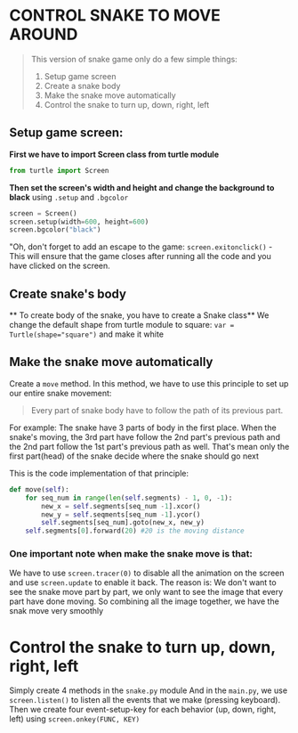 # CONTROL SNAKE TO MOVE AROUND
> This version of snake game only do a few simple things:
> 1. Setup game screen
> 2. Create a snake body
> 3. Make the snake move automatically
> 4. Control the snake to turn up, down, right, left

## Setup game screen:
**First we have to import Screen class from turtle module**
```python
from turtle import Screen
```
**Then set the screen's width and height and change the background to black** using `.setup` and `.bgcolor`
```python
screen = Screen()
screen.setup(width=600, height=600)
screen.bgcolor("black")
```
"Oh, don't forget to add an escape to the game: `screen.exitonclick()` - This will ensure that the game closes after running all the code and you have clicked on the screen.

## Create snake's body
** To create body of the snake, you have to create a Snake class**
We change the default shape from turtle module to square: `var = Turtle(shape="square")` and make it white

## Make the snake move automatically
Create a `move` method. In this method, we have to use this principle to set up our entire snake movement:
> Every part of snake body have to follow the path of its previous part.

For example: The snake have 3 parts of body in the first place. When the snake's moving, the 3rd part have follow the 2nd part's previous path and the 2nd part follow the 1st part's previous path as well. That's mean only the first part(head) of the snake decide where the snake should go next

This is the code implementation of that principle:
```python
def move(self):
    for seq_num in range(len(self.segments) - 1, 0, -1):
        new_x = self.segments[seq_num -1].xcor()
        new_y = self.seqments[seq_num -1].ycor()
        self.segments[seq_num].goto(new_x, new_y)
    self.segments[0].forward(20) #20 is the moving distance
```
### One important note when make the snake move is that:
We have to use `screen.tracer(0)` to disable all the animation on the screen and use `screen.update` to enable it back.
The reason is: We don't want to see the snake move part by part, we only want to see the image that every part have done moving. So combining all the image together, we have the snak move very smoothly

# Control the snake to turn up, down, right, left
Simply create 4 methods in the `snake.py` module
And in the `main.py`, we use `screen.listen()` to listen all the events that we make (pressing keyboard). Then we create four event-setup-key for each behavior (up, down, right, left) using `screen.onkey(FUNC, KEY)`
